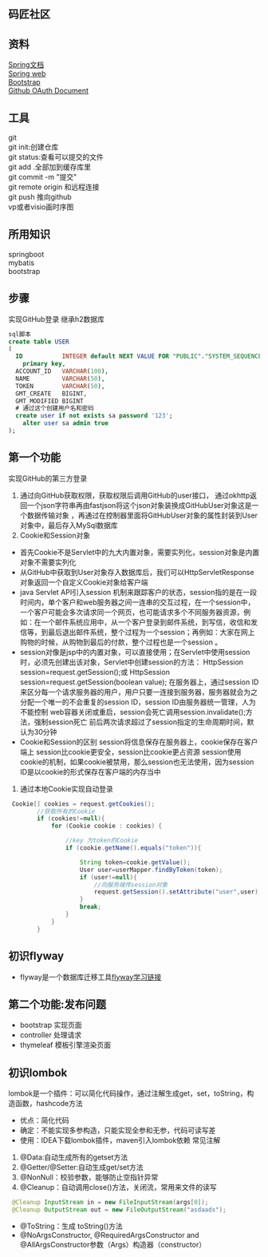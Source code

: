 ## 码匠社区

## 资料
[Spring文档](https://spring.io/guides)<br>
[Spring web](https://spring.io/guides/gs/serving-web-content/)<br>
[Bootstrap](https://v3.bootcss.com/components/#navbar-default)<br>
[Github OAuth Document](https://developer.github.com/apps/building-github-apps/creating-a-github-app/)
## 工具
git<br>
git init:创建仓库<br>
git status:查看可以提交的文件<br>
git add .全部加到缓存库里<br>
git commit -m "提交"<br>
git remote origin 和远程连接<br>
git push 推向github<br>
vp或者visio画时序图<br>
## 所用知识
springboot<br>
mybatis<br>
bootstrap
## 步骤
实现GitHub登录
继承h2数据库
```sql
sql脚本
create table USER
(
  ID           INTEGER default NEXT VALUE FOR "PUBLIC"."SYSTEM_SEQUENCE_840EA468_2952_4804_885B_528E019C0F51"
    primary key,
  ACCOUNT_ID   VARCHAR(100),
  NAME         VARCHAR(50),
  TOKEN        VARCHAR(50),
  GMT_CREATE   BIGINT,
  GMT_MODIFIED BIGINT
  # 通过这个创建用户名和密码
  create user if not exists sa password '123';
    alter user sa admin true
);
```
## 第一个功能
实现GitHub的第三方登录<br>
1. 通过向GitHub获取权限，获取权限后调用GitHub的user接口，
通过okhttp返回一个json字符串再由fastjson将这个json对象装换成GitHubUser对象这是一个数据传输对象
，再通过在控制器里面将GitHubUser对象的属性封装到User对象中，最后存入MySql数据库
2. Cookie和Session对象
* 首先Cookie不是Servlet中的九大内置对象，需要实列化，session对象是内置对象不需要实列化
* 从GitHub中获取到User对象存入数据库后，我们可以HttpServletResponse对象返回一个自定义Cookie对象给客户端
* java Servlet API引入session 机制来跟踪客户的状态，session指的是在一段时间内，单个客户和web服务器之间一连串的交互过程，在一个session中，一个客户可能会多次请求同一个网页，也可能请求多个不同服务器资源，例如：在一个邮件系统应用中，从一个客户登录到邮件系统，到写信，收信和发信等，到最后退出邮件系统，整个过程为一个session；再例如：大家在网上购物的时候，从购物到最后的付款，整个过程也是一个session 。
* session对像是jsp中的内置对象，可以直接使用；在Servlet中使用session时，必须先创建出该对象，Servlet中创建session的方法：
HttpSession session=request.getSession();或   HttpSession session=request.getSession(boolean value);
在服务器上，通过session ID来区分每一个请求服务器的用户，用户只要一连接到服务器，服务器就会为之分配一个唯一的不会重复的session ID，session ID由服务器统一管理，人为不能控制
web容器关闭或重启，session会死亡调用session.invalidate();方法，强制session死亡
前后两次请求超过了session指定的生命周期时间，默认为30分钟
* Cookie和Session的区别
session将信息保存在服务器上，cookie保存在客户端上
session比cookie更安全，session比cookie更占资源
session使用cookie的机制，如果cookie被禁用，那么session也无法使用，因为session ID是以cookie的形式保存在客户端的内存当中
1. 通过本地Cookie实现自动登录
```java 
 Cookie[] cookies = request.getCookies();
        //获取所有的Cookie
        if (cookies!=null){
            for (Cookie cookie : cookies) {

                //key 为token的Cookie
                if (cookie.getName().equals("token")){

                    String token=cookie.getValue();
                    User user=userMapper.findByToken(token);
                    if (user!=null){
                        //向服务端传session对象
                        request.getSession().setAttribute("user",user);
                    }
                    break;
                }
            }
        }
```
## 初识flyway
* flyway是一个数据库迁移工具[flyway学习链接](https://www.e-learn.cn/content/qita/779480)
## 第二个功能:发布问题
* bootstrap 实现页面
* controller 处理请求
* thymeleaf 模板引擎渲染页面
## 初识lombok
lombok是一个插件：可以简化代码操作，通过注解生成get，set，toString，构造函数，hashcode方法
* 优点：简化代码
* 确定：不能实现多参构造，只能实现全参和无参，代码可读写差
* 使用：IDEA下载lombok插件，maven引入lombok依赖
常见注解
1. @Data:自动生成所有的getset方法
2. @Getter/@Setter:自动生成get/set方法
3. @NonNull：校验参数，能够防止空指针异常
4. @Cleanup：自动调用close()方法，关闭流，常用来文件的读写
```java 
 @Cleanup InputStream in = new FileInputStream(args[0]);
 @Cleanup OutputStream out = new FileOutputStream("asdaads");
```
* @ToString：生成 toString()方法
* @NoArgsConstructor, @RequiredArgsConstructor and @AllArgsConstructor参数（Args）构造器（constructor）
